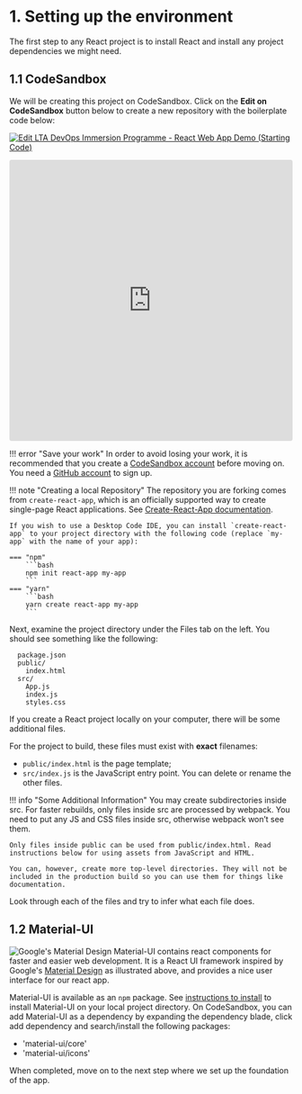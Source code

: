 # 1. Setting up the environment 

The first step to any React project is to install React and install any project dependencies we might need. 

## 1.1 CodeSandbox

We will be creating this project on CodeSandbox. Click on the **Edit on CodeSandbox** button below to create a new repository with the boilerplate code below:

[![Edit LTA DevOps Immersion Programme - React Web App Demo (Starting Code)](https://codesandbox.io/static/img/play-codesandbox.svg)](https://codesandbox.io/s/stoic-darwin-11gnr?fontsize=14&hidenavigation=1&theme=dark)

<iframe src="https://codesandbox.io/embed/stoic-darwin-11gnr?fontsize=14&hidenavigation=1&theme=dark" style="width:100%; height:500px; border:0; border-radius: 4px; overflow:hidden;" title="LTA DevOps Immersion Programme - React Web App Demo (Starting Code)" allow="accelerometer; ambient-light-sensor; camera; encrypted-media; geolocation; gyroscope; hid; microphone; midi; payment; usb; vr; xr-spatial-tracking" sandbox="allow-forms allow-modals allow-popups allow-presentation allow-same-origin allow-scripts"></iframe>

!!! error "Save your work"
    In order to avoid losing your work, it is recommended that you create a [CodeSandbox account](https://codesandbox.io/signin) before moving on. You need a [GitHub account](https://github.com/join) to sign up.

!!! note "Creating a local Repository"
    The repository you are forking comes from `create-react-app`, which is an officially supported way to create single-page React applications. See [Create-React-App documentation](https://create-react-app.dev/docs/getting-started). 
    
    If you wish to use a Desktop Code IDE, you can install `create-react-app` to your project directory with the following code (replace `my-app` with the name of your app):

    === "npm"
        ```bash
        npm init react-app my-app   
        ```
    === "yarn"
        ```bash
        yarn create react-app my-app
        ```
Next, examine the project directory under the Files tab on the left. You should see something like the following:

```
  package.json
  public/
    index.html
  src/
    App.js
    index.js
    styles.css
```
If you create a React project locally on your computer, there will be some additional files.

For the project to build, these files must exist with **exact** filenames:

+ `public/index.html` is the page template;
+ `src/index.js` is the JavaScript entry point.
You can delete or rename the other files.

!!! info "Some Additional Information"
    You may create subdirectories inside src. For faster rebuilds, only files inside src are processed by webpack. You need to put any JS and CSS files inside src, otherwise webpack won’t see them.

    Only files inside public can be used from public/index.html. Read instructions below for using assets from JavaScript and HTML.

    You can, however, create more top-level directories. They will not be included in the production build so you can use them for things like documentation.

Look through each of the files and try to infer what each file does.

## 1.2 Material-UI

![Google's Material Design](https://images.fastcompany.net/image/upload/w_1280,f_jpg,q_auto,fl_lossy/wp-cms/uploads/2018/05/1-google-announces-the-sequel-to-material-design-material-theming-1.gif)
Material-UI contains react components for faster and easier web development. It is a React UI framework inspired by Google's [Material Design](https://material.io/design) as illustrated above, and provides a nice user interface for our react app.

Material-UI is available as an `npm` package. See [instructions to install](https://material-ui.com/getting-started/installation/) to install Material-UI on your local project directory. On CodeSandbox, you can add Material-UI as a dependency by expanding the dependency blade, click add dependency and search/install the following packages:
+ 'material-ui/core'
+ 'material-ui/icons'

When completed, move on to the next step where we set up the foundation of the app.